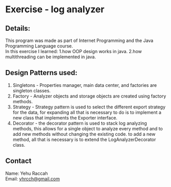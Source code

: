 
# Exercise - log analyzer
## Details:
This program was made as part of Internet Programming and the Java
Programming Language course.  
In this exercise I learned:   1.how OOP design works in java.   2.how multithreading can be implemented in java.  


## Design Patterns used:
1. Singletons - Properties manager, main data center, and factories are singleton classes.
2. Factory - Analyzer objects and storage objects are created using factory methods.
3. Strategy - Strategy pattern is used to select the different export strategy for the data, for expanding all that is 
necessary to do is to implement a new class that implements the Exporter interface.
4. Decorator - the decorator pattern is used to stack log analyzing methods, this allows for a single object to analyze every method 
   and to add new methods without changing the existing code. to add a new method, all that is necessary is to extend the LogAnalyzerDecorator class.

## Contact
Name: Yehu Raccah  
Email: yhrcch@gmail.com

